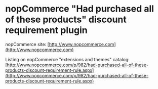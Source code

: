 ﻿nopCommerce "Had purchased all of these products" discount requirement plugin
===========

nopCommerce site: [http://www.nopcommerce.com](http://www.nopcommerce.com)

Listing on nopCommerce "extensions and themes" catalog: [http://www.nopcommerce.com/p/982/had-purchased-all-of-these-products-discount-requirement-rule.aspx](http://www.nopcommerce.com/p/982/had-purchased-all-of-these-products-discount-requirement-rule.aspx)
